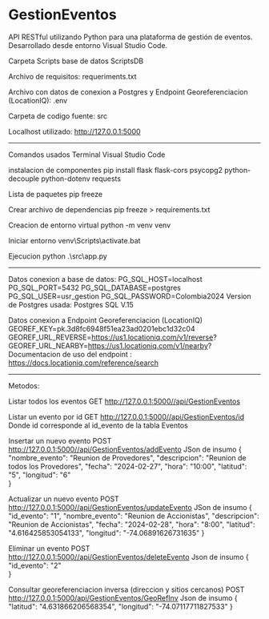 # GestionEventos
API RESTful utilizando Python para una plataforma de gestión de eventos.
Desarrollado desde entorno Visual Studio Code.

Carpeta Scripts base de datos
ScriptsDB

Archivo de requisitos:
requeriments.txt

Archivo con datos de conexion a Postgres y Endpoint Georeferenciacion (LocationIQ):
.env

Carpeta de codigo fuente: 
src

Localhost utilizado:
http://127.0.0.1:5000
___________________________________________________________________________________________

Comandos usados Terminal Visual Studio Code


instalacion de componentes
pip install flask flask-cors psycopg2 python-decouple python-dotenv requests

Lista de paquetes
pip freeze 

Crear archivo de dependencias
pip freeze > requirements.txt

Creacion de entorno virtual
python -m venv venv

Iniciar entorno
venv\Scripts\activate.bat

Ejecucion
python .\src\app.py

___________________________________________________________________________________________

Datos conexion a base de datos:
PG_SQL_HOST=localhost
PG_SQL_PORT=5432
PG_SQL_DATABASE=postgres
PG_SQL_USER=usr_gestion
PG_SQL_PASSWORD=Colombia2024
Version de Postgres usada: Postgres SQL V.15


Datos conexion a Endpoint Georeferenciacion (LocationIQ)
GEOREF_KEY=pk.3d8fc6948f51ea23ad0201ebc1d32c04
GEOREF_URL_REVERSE=https://us1.locationiq.com/v1/reverse?
GEOREF_URL_NEARBY=https://us1.locationiq.com/v1/nearby?
Documentacion de uso del endpoint : https://docs.locationiq.com/reference/search

___________________________________________________________________________________________

Metodos:

Listar todos los eventos
GET
http://127.0.0.1:5000//api/GestionEventos

Listar un evento por id
GET
http://127.0.0.1:5000//api/GestionEventos/id
Donde id corresponde al id_evento de la tabla Eventos

Insertar un nuevo evento
POST
http://127.0.0.1:5000//api/GestionEventos/addEvento
JSon de insumo
    {
        "nombre_evento": "Reunion de Provedores",
        "descripcion": "Reunion de todos los Provedores",
        "fecha": "2024-02-27",
        "hora": "10:00",
        "latitud": "5",
        "longitud": "6"    
    }

Actualizar un nuevo evento
POST
http://127.0.0.1:5000//api/GestionEventos/updateEvento
JSon de insumo
    {
        "id_evento": "1",
        "nombre_evento": "Reunion de Accionistas",
        "descripcion": "Reunion de Accionistas",
        "fecha": "2024-02-28",
        "hora": "8:00",
        "latitud": "4.616425853054133",
        "longitud": "-74.06891626731635"
    }

Eliminar un evento
POST
http://127.0.0.1:5000//api/GestionEventos/deleteEvento
Json de insumo
    {
        "id_evento": "2"    
    }

Consultar georeferenciacion inversa (direccion y sitios cercanos)
POST
http://127.0.0.1:5000/api/GestionEventos/GeoRefInv
Json de insumo
{
    "latitud": "4.631866206568354",
    "longitud": "-74.07117711827533"
}